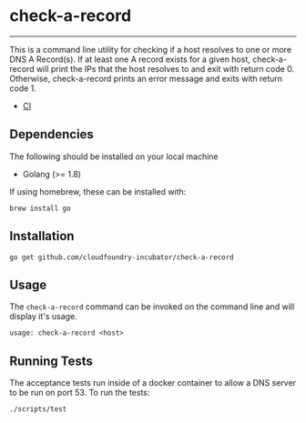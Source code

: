 # check-a-record
---

This is a command line utility for checking if a host resolves to one or more DNS A Record(s).
If at least one A record exists for a given host, check-a-record will print the IPs that the
host resolves to and exit with return code 0. Otherwise, check-a-record prints an error
message and exits with return code 1.

* [CI](https://wings.concourse.ci/teams/cf-infrastructure/pipelines/check-a-record)

## Dependencies

The following should be installed on your local machine
- Golang (>= 1.8)

If using homebrew, these can be installed with:

```
brew install go
```

## Installation

```
go get github.com/cloudfoundry-incubator/check-a-record
```

## Usage

The `check-a-record` command can be invoked on the command line and will display it's usage.

```
usage: check-a-record <host>
```

## Running Tests

The acceptance tests run inside of a docker container to allow a DNS server to be run on port
53. To run the tests:

```
./scripts/test
```
